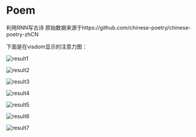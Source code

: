 # Poem
利用RNN写古诗
原始数据来源于https://github.com/chinese-poetry/chinese-poetry-zhCN

下面是在visdom显示的注意力图：

![result1](https://github.com/liAoI/PoemPytorch/row/master/result1.PNG)


![result2](https://github.com/liAoI/PoemPytorch/row/master/result2.PNG)


![result3](https://github.com/liAoI/PoemPytorch/row/master/result3.PNG)


![result4](https://github.com/liAoI/PoemPytorch/row/master/result4.PNG)


![result5](https://github.com/liAoI/PoemPytorch/row/master/result5.PNG)


![result6](https://github.com/liAoI/PoemPytorch/row/master/result6.PNG)


![result7](https://github.com/liAoI/PoemPytorch/row/master/result7.PNG)